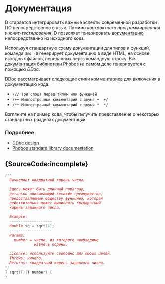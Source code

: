 # Документация

D старается интегрировать важные аспекты современной
разработки ПО непосредственно в язык.
Помимо *контрактного программирования* и *юнит-тестирования*,
D позволяет генерировать [документацию](https://dlang.org/phobos/std_variant.html)
непосредственно из исходного кода.

Используя стандартную схему документации для типов
и функций, команда `dmd -D` генерирует документацию
в виде HTML, на основе исходных файлов, переданных
через командную строку.
Вся [документация библиотеки Phobos](https://dlang.org/phobos)
на самом деле генерируется с помощью *DDoc*.

DDoc рассматривает следующие стили комментариев
для включения в документацию кода:

* `/// Три слэша перед типом или функцией`
* `/++ Многострочный комментарий с двумя +  +/`
* `/** Многострочный комментарий с двумя *  */`

Взгляните на пример кода, чтобы получить представление
о некоторых стандартных разделах документации.

### Подробнее

- [DDoc design](https://dlang.org/spec/ddoc.html)
- [Phobos standard library documentation](https://dlang.org/phobos)

## {SourceCode:incomplete}

```d
/**
  Вычисляет квадратный корень числа.

  Здесь может быть длинный параграф,
  детально описывающий великие преимущества,
  предоставляемые обществу функцией, которая
  действительно может вычислить квардратный
  корень заданного числа.

  Example:
  -------------------
  double sq = sqrt(4);
  -------------------
  Params:
    number = число, из которого необходимо
             извлечь корень.

  License: используйте свободно для любых целей
  Throws: ничего.
  Returns: квадратный корень заданного числа.
*/
T sqrt(T)(T number) {
}
```
